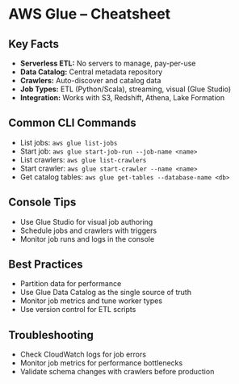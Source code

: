 # AWS Glue – Cheatsheet

## Key Facts
- **Serverless ETL:** No servers to manage, pay-per-use
- **Data Catalog:** Central metadata repository
- **Crawlers:** Auto-discover and catalog data
- **Job Types:** ETL (Python/Scala), streaming, visual (Glue Studio)
- **Integration:** Works with S3, Redshift, Athena, Lake Formation

## Common CLI Commands
- List jobs: `aws glue list-jobs`
- Start job: `aws glue start-job-run --job-name <name>`
- List crawlers: `aws glue list-crawlers`
- Start crawler: `aws glue start-crawler --name <name>`
- Get catalog tables: `aws glue get-tables --database-name <db>`

## Console Tips
- Use Glue Studio for visual job authoring
- Schedule jobs and crawlers with triggers
- Monitor job runs and logs in the console

## Best Practices
- Partition data for performance
- Use Glue Data Catalog as the single source of truth
- Monitor job metrics and tune worker types
- Use version control for ETL scripts

## Troubleshooting
- Check CloudWatch logs for job errors
- Monitor job metrics for performance bottlenecks
- Validate schema changes with crawlers before production
